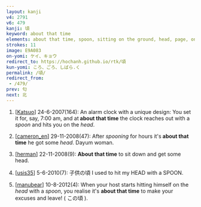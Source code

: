 ```yaml
---
layout: kanji
v4: 2791
v6: 479
kanji: 頃
keyword: about that time
elements: about that time, spoon, sitting on the ground, head, page, one, ceiling, drop, shellfish, clam, oyster, eye, animal legs, eight
strokes: 11
image: E9A083
on-yomi: ケイ、キョウ
redirect_to: https://hochanh.github.io/rtk/頃
kun-yomi: ころ、ごろ、しばら.く
permalink: /頃/
redirect_from:
 - /479/
prev: 匂
next: 北
---
```


1) [<a href="http://kanji.koohii.com/profile/Katsuo">Katsuo</a>] 24-6-2007(164): An alarm clock with a unique design: You set it for, say, 7:00 am, and at<strong> about that time</strong> the clock reaches out with a <em>spoon</em> and hits you on the <em>head</em>.

2) [<a href="http://kanji.koohii.com/profile/cameron_en">cameron_en</a>] 29-11-2008(47): After <em>spooning</em> for hours it&#039;s<strong> about that time</strong> he got some <em>head</em>. Dayum woman.

3) [<a href="http://kanji.koohii.com/profile/herman">herman</a>] 22-11-2008(9): <strong>About that time</strong> to sit down and get some head.

4) [<a href="http://kanji.koohii.com/profile/usis35">usis35</a>] 5-6-2010(7): 子供の頃 I used to hit my HEAD with a SPOON.

5) [<a href="http://kanji.koohii.com/profile/manubear">manubear</a>] 10-8-2012(4): When your host starts hitting himself on the <em>head</em> with a <em>spoon</em>, you realise it&#039;s <strong>about that time</strong> to make your excuses and leave! ( この頃 ).

